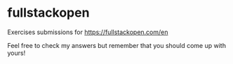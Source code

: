 # fullstackopen
Exercises submissions for https://fullstackopen.com/en

Feel free to check my answers but remember that you should come up with yours!
